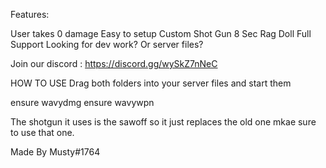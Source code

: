 Features:

User takes 0 damage
Easy to setup
Custom Shot Gun
8 Sec Rag Doll
Full Support
Looking for dev work? Or server files?

Join our discord : https://discord.gg/wySkZ7nNeC

HOW TO USE Drag both folders into your server files and start them

ensure wavydmg 
ensure wavywpn

The shotgun it uses is the sawoff so it just replaces the old one mkae sure to use that one.

Made By Musty#1764
